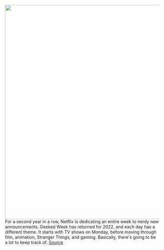 <img src='https://cdn.vox-cdn.com/thumbor/az6MJnP8BCYvBqgxcoKzh-Re0rs=/0x0:6000x4000/1200x675/filters:focal(2520x1520:3480x2480)/cdn.vox-cdn.com/uploads/chorus_image/image/70948666/SGE_20210510_10368_RV2.5.jpg' width='700px' /><br/>
For a second year in a row, Netflix is dedicating an entire week to nerdy new announcements. Geeked Week has returned for 2022, and each day has a different theme. It starts with TV shows on Monday, before moving through film, animation, Stranger Things, and gaming. Basically, there's going to be a lot to keep track of.
<a href='https://www.theverge.com/2022/6/6/23156316/netflix-geeked-week-2022-trailers-film-tv-announcements'> Source <a/>